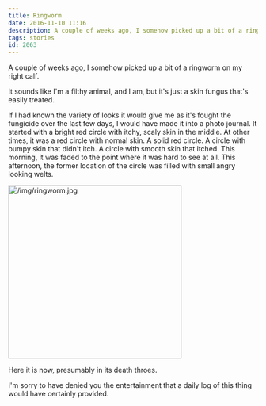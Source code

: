 ```yaml
---
title: Ringworm
date: 2016-11-10 11:16
description: A couple of weeks ago, I somehow picked up a bit of a ringworm on my right calf.  It sounds like I'm a filthy animal, and I am, but it's just a skin fungus that's easily treated.
tags: stories
id: 2063
---
```

A couple of weeks ago, I somehow picked up a bit of a ringworm on my right calf.

It sounds like I'm a filthy animal, and I am, but it's just a skin fungus that's easily treated.

If I had known the variety of looks it would give me as it's fought the fungicide over the last few days, I would have made it into a photo journal.  It started with a bright red circle with itchy, scaly skin in the middle.  At other times, it was a red circle with normal skin.  A solid red circle.  A circle with bumpy skin that didn't itch.  A circle with smooth skin that itched.  This morning, it was faded to the point where it was hard to see at all.  This afternoon, the former location of the circle was filled with small angry looking welts.

<a class="lightview centered" href="/img/ringworm.jpg" data-lightview-caption="" data-lightview-group="group1"><img src="/img/ringworm.jpg" alt="/img/ringworm.jpg" width="350px"><br><span class="caption"></span></a>

Here it is now, presumably in its death throes.

I'm sorry to have denied you the entertainment that a daily log of this thing would have certainly provided.